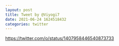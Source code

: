 ```yaml
--- 
layout: post 
title: Tweet by @Viyogi7 
date: 2021-06-24 1624518432 
categories: twitter 
--- 
```

https://twitter.com/o/status/1407958446540873733